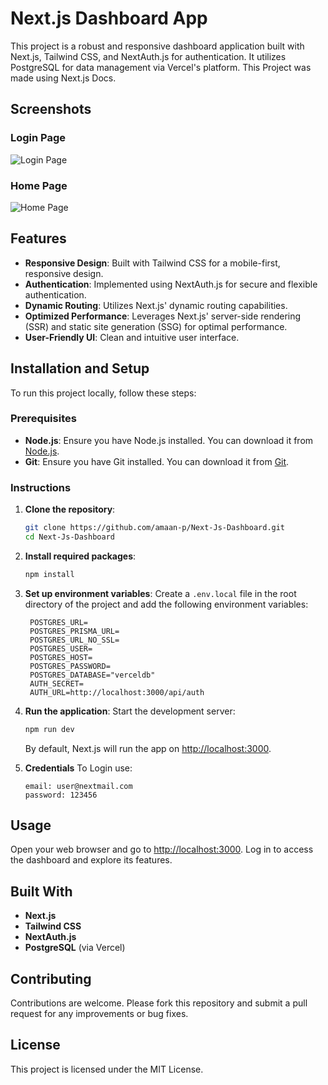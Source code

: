 
# Next.js Dashboard App

This project is a robust and responsive dashboard application built with Next.js, Tailwind CSS, and NextAuth.js for authentication. It utilizes PostgreSQL for data management via Vercel's platform. This Project was made using Next.js Docs.


## Screenshots

### Login Page
![Login Page](![image](https://github.com/amaan-p/Next-Js-Dashboard/assets/98171563/1bf262ec-12fa-41d9-85b2-3c501a20d93d)
)

### Home Page
![Home Page](![image](https://github.com/amaan-p/Next-Js-Dashboard/assets/98171563/fd4fdb8b-f4fb-4a4b-80dd-1841dc6c8d29)
)

## Features

- **Responsive Design**: Built with Tailwind CSS for a mobile-first, responsive design.
- **Authentication**: Implemented using NextAuth.js for secure and flexible authentication.
- **Dynamic Routing**: Utilizes Next.js' dynamic routing capabilities.
- **Optimized Performance**: Leverages Next.js' server-side rendering (SSR) and static site generation (SSG) for optimal performance.
- **User-Friendly UI**: Clean and intuitive user interface.

## Installation and Setup

To run this project locally, follow these steps:

### Prerequisites

- **Node.js**: Ensure you have Node.js installed. You can download it from [Node.js](https://nodejs.org/).
- **Git**: Ensure you have Git installed. You can download it from [Git](https://git-scm.com/).

### Instructions

1. **Clone the repository**:
   ```bash
   git clone https://github.com/amaan-p/Next-Js-Dashboard.git
   cd Next-Js-Dashboard
   ```

2. **Install required packages**:
   ```bash
   npm install
   ```

3. **Set up environment variables**:
   Create a `.env.local` file in the root directory of the project and add the following environment variables:
   ```
    POSTGRES_URL=
    POSTGRES_PRISMA_URL=
    POSTGRES_URL_NO_SSL=
    POSTGRES_USER=
    POSTGRES_HOST=
    POSTGRES_PASSWORD=
    POSTGRES_DATABASE="verceldb"
    AUTH_SECRET=
    AUTH_URL=http://localhost:3000/api/auth
   ```

4. **Run the application**:
   Start the development server:
   ```bash
   npm run dev
   ```

   By default, Next.js will run the app on [http://localhost:3000](http://localhost:3000).

5. **Credentials**
   To Login use:
   ```
   email: user@nextmail.com
   password: 123456
   ```

## Usage

Open your web browser and go to [http://localhost:3000](http://localhost:3000). Log in to access the dashboard and explore its features.

## Built With

- **Next.js**
- **Tailwind CSS**
- **NextAuth.js**
- **PostgreSQL** (via Vercel)

## Contributing

Contributions are welcome. Please fork this repository and submit a pull request for any improvements or bug fixes.

## License

This project is licensed under the MIT License.

